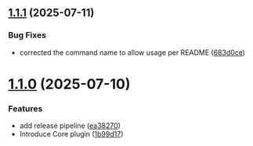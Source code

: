 ## [1.1.1](https://github.com/DuncanMcPherson/dotnet-semantic-release/compare/v1.1.0...v1.1.1) (2025-07-11)


### Bug Fixes

* corrected the command name to allow usage per README ([683d0ce](https://github.com/DuncanMcPherson/dotnet-semantic-release/commit/683d0ce842c96e72a161b4f31bb60b030cad94b2))

# [1.1.0](https://github.com/DuncanMcPherson/dotnet-semantic-release/compare/v1.0.0...v1.1.0) (2025-07-10)


### Features

* add release pipeline ([ea38270](https://github.com/DuncanMcPherson/dotnet-semantic-release/commit/ea38270453b4b61379897dff64903edae92735a8))
* Introduce Core plugin ([1b99d17](https://github.com/DuncanMcPherson/dotnet-semantic-release/commit/1b99d1729970595f5968ddb3b8d36265b3d7ea5e))
